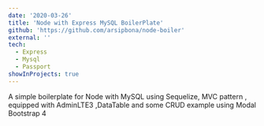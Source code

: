 ```yaml
---
date: '2020-03-26'
title: 'Node with Express MySQL BoilerPlate'
github: 'https://github.com/arsipbona/node-boiler'
external: ''
tech:
  - Express
  - Mysql
  - Passport
showInProjects: true
---
```


A simple boilerplate for Node with MySQL using Sequelize, MVC pattern , equipped with AdminLTE3 ,DataTable and some CRUD example using Modal Bootstrap 4
